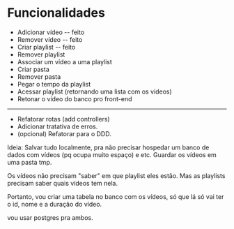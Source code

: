 # Funcionalidades
- Adicionar vídeo -- feito
- Remover vídeo -- feito
- Criar playlist -- feito
- Remover playlist
- Associar um vídeo a uma playlist
- Criar pasta
- Remover pasta
- Pegar o tempo da playlist
- Acessar playlist (retornando uma lista com os vídeos)
- Retonar o vídeo do banco pro front-end

----------------------
- Refatorar rotas (add controllers)
- Adicionar tratativa de erros.
- (opcional) Refatorar para o DDD.

Ideia:
Salvar tudo localmente, pra não precisar hospedar um banco de dados com vídeos (pq ocupa muito espaço) e etc.
Guardar os vídeos em uma pasta tmp.

Os vídeos não precisam "saber" em que playlist eles estão. Mas as playlists precisam
saber quais vídeos tem nela.

Portanto, vou criar uma tabela no banco com os vídeos, só que lá só vai ter o id, nome
e a duração do vídeo.

vou usar postgres pra ambos.
